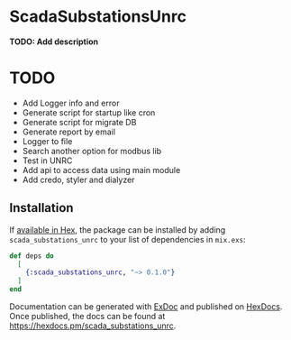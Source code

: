 # ScadaSubstationsUnrc

**TODO: Add description**

# TODO
- Add Logger info and error 
- Generate script for startup like cron
- Generate script for migrate DB
- Generate report by email
- Logger to file 
- Search another option for modbus lib
- Test in UNRC
- Add api to access data using main module
- Add credo, styler and dialyzer
## Installation

If [available in Hex](https://hex.pm/docs/publish), the package can be installed
by adding `scada_substations_unrc` to your list of dependencies in `mix.exs`:

```elixir
def deps do
  [
    {:scada_substations_unrc, "~> 0.1.0"}
  ]
end
```

Documentation can be generated with [ExDoc](https://github.com/elixir-lang/ex_doc)
and published on [HexDocs](https://hexdocs.pm). Once published, the docs can
be found at <https://hexdocs.pm/scada_substations_unrc>.

